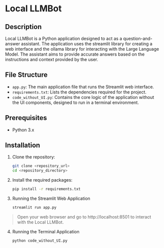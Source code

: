 ﻿# Local LLMBot
## Description
Local LLMBot is a Python application designed to act as a question-and-answer assistant. The application uses the streamlit library for creating a web interface and the ollama library for interacting with the Large Language Model. The assistant aims to provide accurate answers based on the instructions and context provided by the user.

## File Structure

- `app.py`: The main application file that runs the Streamlit web interface.
- `requirements.txt`: Lists the dependencies required for the project.
- `code_without_UI.py`: Contains the core logic of the application without the UI components, designed to run in a terminal environment.

## Prerequisites

- Python 3.x

## Installation

1. Clone the repository:

   ```bash
   git clone <repository_url>
   cd <repository_directory>

2. Install the required packages:

   ```bash
   pip install -r requirements.txt

3. Running the Streamlit Web Application

   ```bash
   streamlit run app.py
>Open your web browser and go to http://localhost:8501 to interact with the Local LLMBot.

4. Running the Terminal Application

    ```bash
    python code_without_UI.py
